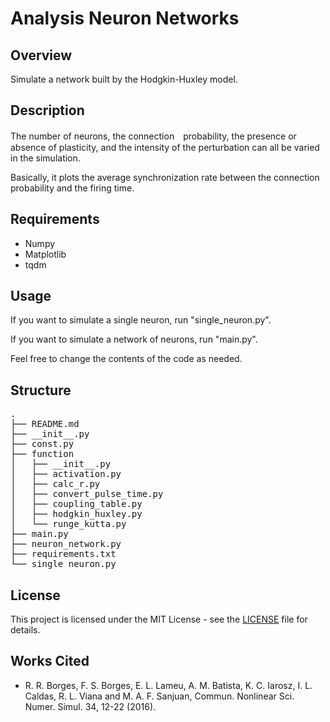 # Analysis Neuron Networks

## Overview
Simulate a network built by the Hodgkin-Huxley model.

## Description
The number of neurons, the connection　probability, the presence or absence of plasticity, and the intensity of the perturbation can all be varied in the simulation.

Basically, it plots the average synchronization rate between the connection probability and the firing time.

## Requirements
* Numpy
* Matplotlib
* tqdm

## Usage
If you want to simulate a single neuron, run "single_neuron.py".

If you want to simulate a network of neurons, run "main.py".

Feel free to change the contents of the code as needed.

## Structure
<pre>
.
├── README.md
├── __init__.py
├── const.py
├── function
│   ├── __init__.py
│   ├── activation.py
│   ├── calc_r.py
│   ├── convert_pulse_time.py
│   ├── coupling_table.py
│   ├── hodgkin_huxley.py
│   └── runge_kutta.py
├── main.py
├── neuron_network.py
├── requirements.txt
└── single_neuron.py
</pre>

## License
This project is licensed under the MIT License - see the [LICENSE](LICENSE) file for details.

## Works Cited
* R. R. Borges, F. S. Borges, E. L. Lameu, A. M. Batista, K. C. Iarosz, I. L. Caldas, R. L. Viana and M. A. F. Sanjuan, Commun. Nonlinear Sci. Numer. Simul. 34, 12-22 (2016).
